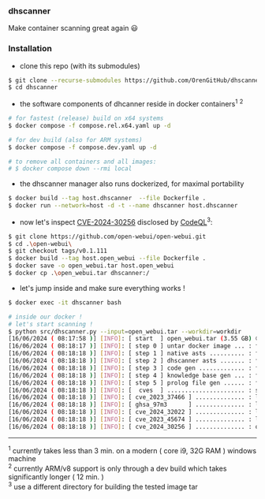 ### dhscanner

Make container scanning great again :smiley:

### Installation

- clone this repo (with its submodules)

```bash
$ git clone --recurse-submodules https://github.com/OrenGitHub/dhscanner
$ cd dhscanner
```

- the software components of dhcanner reside in docker containers<sup>1</sup> <sup>2</sup>

```bash
# for fastest (release) build on x64 systems
$ docker compose -f compose.rel.x64.yaml up -d

# for dev build (also for ARM systems)
$ docker compose -f compose.dev.yaml up -d

# to remove all containers and all images:
# $ docker compose down --rmi local
```

- the dhscanner manager also runs dockerized, for maximal portability

```bash
$ docker build --tag host.dhscanner  --file Dockerfile .
$ docker run --network=host -d -t --name dhscanner host.dhscanner
```

- now let's inspect [CVE-2024-30256][1] disclosed by [CodeQL][2]<sup>3</sup>:

```bash
$ git clone https://github.com/open-webui/open-webui.git
$ cd .\open-webui\
$ git checkout tags/v0.1.111
$ docker build --tag host.open_webui --file Dockerfile .
$ docker save -o open_webui.tar host.open_webui
$ docker cp .\open_webui.tar dhscanner:/
```

- let's jump inside and make sure everything works !

```bash
$ docker exec -it dhscanner bash

# inside our docker !
# let's start scanning !
$ python src/dhscanner.py --input=open_webui.tar --workdir=workdir
[16/06/2024 ( 08:17:58 )] [INFO]: [ start  ] open_webui.tar (3.55 GB) 😃
[16/06/2024 ( 08:18:17 )] [INFO]: [ step 0 ] untar docker image ... : finished 😃
[16/06/2024 ( 08:18:18 )] [INFO]: [ step 1 ] native asts .......... : finished 😃
[16/06/2024 ( 08:18:18 )] [INFO]: [ step 2 ] dhscanner asts ....... : finished 😃
[16/06/2024 ( 08:18:18 )] [INFO]: [ step 3 ] code gen ............. : finished 😃
[16/06/2024 ( 08:18:18 )] [INFO]: [ step 4 ] knowledge base gen ... : finished 😃
[16/06/2024 ( 08:18:18 )] [INFO]: [ step 5 ] prolog file gen ...... : finished 😃
[16/06/2024 ( 08:18:18 )] [INFO]: [  cves  ] ...................... : starting 🙏
[16/06/2024 ( 08:18:18 )] [INFO]: [ cve_2023_37466 ] .............. : looking good 👌
[16/06/2024 ( 08:18:18 )] [INFO]: [ ghsa_97m3      ] .............. : looking good 👌
[16/06/2024 ( 08:18:18 )] [INFO]: [ cve_2024_32022 ] .............. : looking good 👌
[16/06/2024 ( 08:18:18 )] [INFO]: [ cve_2023_45674 ] .............. : looking good 👌
[16/06/2024 ( 08:18:18 )] [INFO]: [ cve_2024_30256 ] .............. : oh no ! it looks bad 😬😬😬
```

---

<sup>1</sup> currently takes less than 3 min. on a modern ( core i9, 32G RAM ) windows machine <br>
<sup>2</sup> currently ARM/v8 support is only through a dev build which takes significantly longer ( 12 min. ) <br>
<sup>3</sup> use a different directory for building the tested image tar

[1]: https://nvd.nist.gov/vuln/detail/CVE-2024-30256
[2]: https://securitylab.github.com/advisories/GHSL-2024-033_open-webui/
